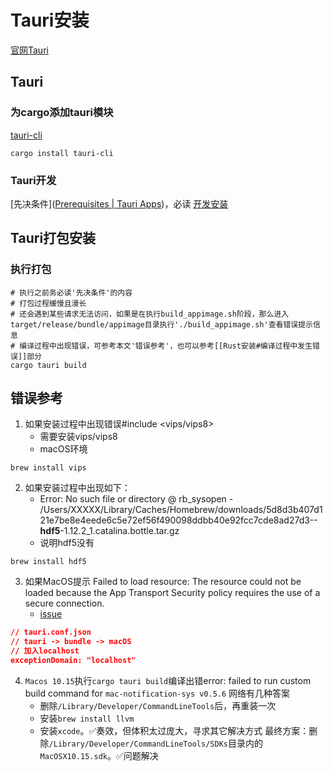 # Tauri安装
[官网Tauri](https://tauri.app/)

## Tauri
### 为cargo添加tauri模块
[tauri-cli](https://tauri.app/v1/guides/getting-started/setup/integrate#create-the-rust-project)

```shell
cargo install tauri-cli
```

### Tauri开发
[先决条件]([Prerequisites | Tauri Apps](https://tauri.app/v1/guides/getting-started/prerequisites))，必读
[开发安装](https://tauri.app/v1/guides/getting-started/setup/)

## Tauri打包安装
### 执行打包
```shell
# 执行之前务必读'先决条件'的内容
# 打包过程缓慢且漫长
# 还会遇到某些请求无法访问，如果是在执行build_appimage.sh阶段，那么进入target/release/bundle/appimage目录执行'./build_appimage.sh'查看错误提示信息
# 编译过程中出现错误，可参考本文'错误参考'，也可以参考[[Rust安装#编译过程中发生错误]]部分
cargo tauri build
```

## 错误参考
1. 如果安装过程中出现错误#include <vips/vips8>
    - 需要安装vips/vips8
    - macOS环境
```shell
brew install vips
```

2. 如果安装过程中出现如下：
    - Error: No such file or directory @ rb_sysopen - /Users/XXXXX/Library/Caches/Homebrew/downloads/5d8d3b407d121e7be8e4eede6c5e72ef56f490098ddbb40e92fcc7cde8ad27d3--**hdf5**-1.12.2_1.catalina.bottle.tar.gz
    - 说明hdf5没有
```shell
brew install hdf5
```

3. 如果MacOS提示 Failed to load resource: The resource could not be loaded because the App Transport Security policy requires the use of a secure connection.
    - [issue](https://github.com/tauri-apps/tauri/issues/4722)
```json
// tauri.conf.json
// tauri -> bundle -> macOS
// 加入localhost
exceptionDomain: "localhost"
```
4. `Macos 10.15`执行`cargo tauri build`编译出错error: failed to run custom build command for `mac-notification-sys v0.5.6`
	网络有几种答案
	- 删除`/Library/Developer/CommandLineTools`后，再重装一次
	- 安装`brew install llvm` 
	- 安装`xcode`。✅奏效，但体积太过庞大，寻求其它解决方式
	最终方案：删除`/Library/Developer/CommandLineTools/SDKs`目录内的`MacOSX10.15.sdk`。✅问题解决